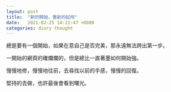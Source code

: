 ```yaml
---
layout: post
title:  "新的開始，重新的起飛"
date:   2021-02-25 14:22:47 +0800
categories: diary thought
---
```


總是要有一個開始，如果在意自己是否完美，那永遠無法跨出第一步。

一開始的網頁的確爛爛的，但是總比一直著墨如何開始強。

慢慢地修，慢慢地往前，去尋找以前的手感，慢慢的回復。

堅持的去做，也許最後會看到曙光。